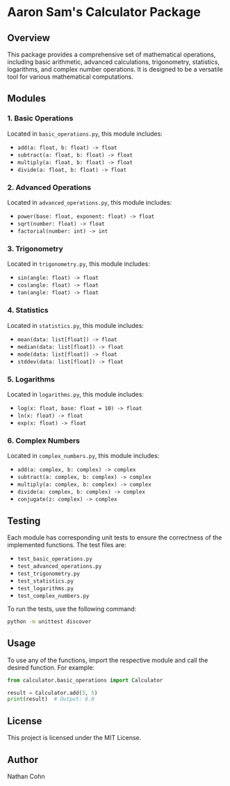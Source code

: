 # Aaron Sam's Calculator Package

## Overview

This package provides a comprehensive set of mathematical operations, including basic arithmetic, advanced calculations, trigonometry, statistics, logarithms, and complex number operations. It is designed to be a versatile tool for various mathematical computations.

## Modules

### 1. Basic Operations
Located in `basic_operations.py`, this module includes:
- `add(a: float, b: float) -> float`
- `subtract(a: float, b: float) -> float`
- `multiply(a: float, b: float) -> float`
- `divide(a: float, b: float) -> float`

### 2. Advanced Operations
Located in `advanced_operations.py`, this module includes:
- `power(base: float, exponent: float) -> float`
- `sqrt(number: float) -> float`
- `factorial(number: int) -> int`

### 3. Trigonometry
Located in `trigonometry.py`, this module includes:
- `sin(angle: float) -> float`
- `cos(angle: float) -> float`
- `tan(angle: float) -> float`

### 4. Statistics
Located in `statistics.py`, this module includes:
- `mean(data: list[float]) -> float`
- `median(data: list[float]) -> float`
- `mode(data: list[float]) -> float`
- `stddev(data: list[float]) -> float`

### 5. Logarithms
Located in `logarithms.py`, this module includes:
- `log(x: float, base: float = 10) -> float`
- `ln(x: float) -> float`
- `exp(x: float) -> float`

### 6. Complex Numbers
Located in `complex_numbers.py`, this module includes:
- `add(a: complex, b: complex) -> complex`
- `subtract(a: complex, b: complex) -> complex`
- `multiply(a: complex, b: complex) -> complex`
- `divide(a: complex, b: complex) -> complex`
- `conjugate(z: complex) -> complex`

## Testing

Each module has corresponding unit tests to ensure the correctness of the implemented functions. The test files are:
- `test_basic_operations.py`
- `test_advanced_operations.py`
- `test_trigonometry.py`
- `test_statistics.py`
- `test_logarithms.py`
- `test_complex_numbers.py`

To run the tests, use the following command:
```bash
python -m unittest discover
```

## Usage

To use any of the functions, import the respective module and call the desired function. For example:
```python
from calculator.basic_operations import Calculator

result = Calculator.add(3, 5)
print(result)  # Output: 8.0
```

## License

This project is licensed under the MIT License.

## Author

Nathan Cohn
